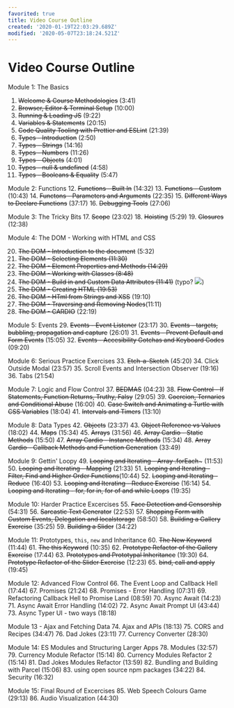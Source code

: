 ```yaml
---
favorited: true
title: Video Course Outline
created: '2020-01-19T22:03:29.689Z'
modified: '2020-05-07T23:18:24.521Z'
---
```


# Video Course Outline


Module 1: The Basics

1. ~~Welcome & Course Methodologies~~ (3:41)
2. ~~Browser, Editor & Terminal Setup~~ (10:00)
3. ~~Running & Loading JS~~ (9:22)
4. ~~Variables & Statements~~ (20:15)
5. ~~Code Quality Tooling with Prettier and ESLint~~ (21:39)
6. ~~Types - Introduction~~ (2:50)
7. ~~Types - Strings~~ (14:16)
8. ~~Types - Numbers~~ (11:26)
9. ~~Types - Objects~~ (4:01)
10. ~~Types - null & undefined~~ (4:58)
11. ~~Types - Booleans & Equality~~ (5:47)

Module 2: Functions
12. ~~Functions - Built In~~ (14:32)
13. ~~Functions - Custom~~ (10:43)
14. ~~Functons - Parameters and Arguments~~ (22:35)
15. ~~Different Ways to Declare Functions~~ (37:17)
16. ~~Debugging Tools~~ (27:06)

Module 3: The Tricky Bits
17. ~~Scope~~ (23:02)
18. ~~Hoisting~~ (5:29)
19. ~~Closures~~ (12:38)

Module 4: The DOM - Working with HTML and CSS

20. ~~The DOM - Introduction to the document~~ (5:32)
21. ~~The DOM - Selecting Elements (11:30)~~
22. ~~The DOM - Element Properties and Methods (14:29)~~
23. ~~The DOM - Working with Classes (8:48)~~
24. ~~The DOM - Build in and Custom Data Attributes (11:41)~~ (typo? ![](@attachment/Clipboard_2020-01-19-17-01-59.png))
25. ~~The DOM - Creating HTML  (19:53)~~
26. ~~The DOM - HTml from Strings and XSS~~ (19:10)
27. ~~The DOM - Traversing and Removing Nodes~~(11:11)
28. ~~The DOM - CARDIO~~ (22:19)

Module 5: Events
29. ~~Events - Event Listener~~ (23:17)
30. ~~Events - targets, bubbling, propagation and capture~~ (26:01)
31. ~~Events - Prevent Default and Form Events~~ (15:05)
32. ~~Events - Accesibility Gotchas and Keyboard Codes~~ (09:20)

Module 6: Serious Practice Exercises
33. ~~Etch-a-Sketch~~ (45:20)
34. Click Outside Modal (23:57)
35. Scroll Events and Intersection Observer (19:16)
36. Tabs (21:54)

Module 7: Logic and Flow Control
37. ~~BEDMAS~~ (04:23)
38. ~~Flow Control - If Statements, Function Returns, Truthy, Falsy~~ (29:05)
39. ~~Coercion, Ternaries and Conditional Abuse~~ (16:00)
40. ~~Case Switch and Animating a Turtle with CSS Variables~~ (18:04)
41. ~~Intervals and Timers~~ (13:10)

Module 8: Data Types
42. ~~Objects~~ (23:37)
43. ~~Object Reference vs Values~~ (18:02)
44. ~~Maps~~ (15:34)
45. ~~Arrays~~ (31:56)
46. ~~Array Cardio - Static Methods~~ (15:50)
47. ~~Array Cardio - Instance Methods~~ (15:34)
48. ~~Array Cardio - Callback Methods and Function Generation~~ (33:49)

Module 9: Gettin' Loopy
49. ~~Looping and Iterating - Array .forEach~~~ (11:53)
50. ~~Looping and Iterating - Mapping~~ (21:33)
51. ~~Looping and Iterating - Filter, Find and Higher Order Functions~~(10:44)
52. ~~Looping and Iterating - Reduce~~ (16:40)
53. ~~Looping and Iterating - Reduce Exercise~~ (16:14)
54. ~~Looping and Iterating - for, for in, for of and while Loops~~ (19:35)

Module 10: Harder Practice Excercises
55. ~~Face Detection and Censorship~~ (54:31)
56. ~~Sarcastic Text Generator~~ (22:53)
57. ~~Shopping Form with Custom Events, Delegation and localstorage~~ (58:50)
58. ~~Building a Gallery Exercise~~ (35:25)
59. ~~Building a Slider~~ (34:22)

Module 11: Prototypes, `this`, `new` and Inheritance
60. ~~The New Keyword~~ (11:44)
61. ~~The this Keyword~~ (10:35)
62. ~~Prototype Refactor of the Gallery Exercise~~ (17:44)
63. ~~Prototypes and Prototypal Inheritance~~ (19:30)
64. ~~Prototype Refactor of the Slider Exercise~~ (12:23)
65. ~~bind, call and apply~~ (19:45)

Module 12: Advanced Flow Control 
66. The Event Loop and Callback Hell (17:44)
67. Promises (21:24)
68. Promises - Error Handling (07:31)
69. Refactoring Callback Hell to Promise Land (08:59)
70. Async Await (14:23)
71. Async Await Error Handling (14:02)
72. Async Await Prompt UI (43:44)
73. Async Typer UI - two ways (18:18)

Module 13 - Ajax and Fetching Data
74. Ajax and APIs (18:13)
75. CORS and Recipes (34:47)
76. Dad Jokes (23:11)
77. Currency Converter (28:30)

Module 14: ES Modules and Structuring Larger Apps
78. Modules (32:57)
79. Currency Module Refactor (15:14)
80. Currency Modules Refactor 2 (15:14)
81. Dad Jokes Modules Refactor (13:59)
82. Bundling and Building with Parcel (15:06)
83. using open source npm packages (34:22)
84. Security (16:32)

Module 15: Final Round of Excercises
85. Web Speech Colours Game (29:13)
86. Audio Visualization (44:30)

